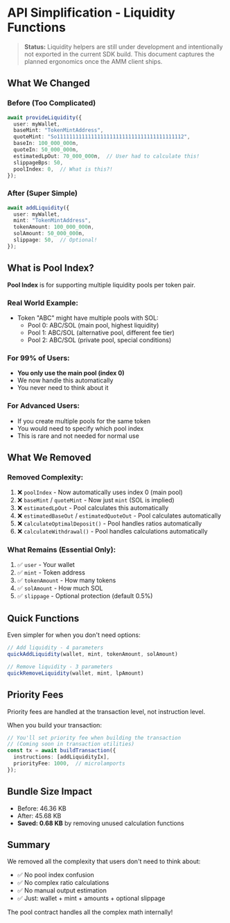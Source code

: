 # API Simplification - Liquidity Functions

> **Status:** Liquidity helpers are still under development and intentionally not exported in the current SDK build. This document captures the planned ergonomics once the AMM client ships.

## What We Changed

### Before (Too Complicated)
```typescript
await provideLiquidity({
  user: myWallet,
  baseMint: "TokenMintAddress",
  quoteMint: "So11111111111111111111111111111111111111112",
  baseIn: 100_000_000n,
  quoteIn: 50_000_000n,
  estimatedLpOut: 70_000_000n,  // User had to calculate this!
  slippageBps: 50,
  poolIndex: 0,  // What is this?!
});
```

### After (Super Simple)
```typescript
await addLiquidity({
  user: myWallet,
  mint: "TokenMintAddress",
  tokenAmount: 100_000_000n,
  solAmount: 50_000_000n,
  slippage: 50,  // Optional!
});
```

## What is Pool Index?

**Pool Index** is for supporting multiple liquidity pools per token pair.

### Real World Example:
- Token "ABC" might have multiple pools with SOL:
  - Pool 0: ABC/SOL (main pool, highest liquidity)
  - Pool 1: ABC/SOL (alternative pool, different fee tier)
  - Pool 2: ABC/SOL (private pool, special conditions)

### For 99% of Users:
- **You only use the main pool (index 0)**
- We now handle this automatically
- You never need to think about it

### For Advanced Users:
- If you create multiple pools for the same token
- You would need to specify which pool index
- This is rare and not needed for normal use

## What We Removed

### Removed Complexity:
1. ❌ `poolIndex` - Now automatically uses index 0 (main pool)
2. ❌ `baseMint` / `quoteMint` - Now just `mint` (SOL is implied)
3. ❌ `estimatedLpOut` - Pool calculates this automatically
4. ❌ `estimatedBaseOut` / `estimatedQuoteOut` - Pool calculates automatically
5. ❌ `calculateOptimalDeposit()` - Pool handles ratios automatically
6. ❌ `calculateWithdrawal()` - Pool handles calculations automatically

### What Remains (Essential Only):
1. ✅ `user` - Your wallet
2. ✅ `mint` - Token address
3. ✅ `tokenAmount` - How many tokens
4. ✅ `solAmount` - How much SOL
5. ✅ `slippage` - Optional protection (default 0.5%)

## Quick Functions

Even simpler for when you don't need options:

```typescript
// Add liquidity - 4 parameters
quickAddLiquidity(wallet, mint, tokenAmount, solAmount)

// Remove liquidity - 3 parameters
quickRemoveLiquidity(wallet, mint, lpAmount)
```

## Priority Fees

Priority fees are handled at the transaction level, not instruction level.

When you build your transaction:
```typescript
// You'll set priority fee when building the transaction
// (Coming soon in transaction utilities)
const tx = await buildTransaction({
  instructions: [addLiquidityIx],
  priorityFee: 1000,  // microlamports
});
```

## Bundle Size Impact

- Before: 46.36 KB
- After: 45.68 KB
- **Saved: 0.68 KB** by removing unused calculation functions

## Summary

We removed all the complexity that users don't need to think about:
- ✅ No pool index confusion
- ✅ No complex ratio calculations
- ✅ No manual output estimation
- ✅ Just: wallet + mint + amounts + optional slippage

The pool contract handles all the complex math internally!
